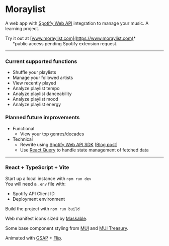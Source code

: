 # Moraylist

A web app with [Spotify Web API](https://developer.spotify.com/documentation/web-api) integration to manage your music.
A learning project.

Try it out at [www.moraylist.com](https://www.moraylist.com)* \
&nbsp;&nbsp;&nbsp;&nbsp;&nbsp;&nbsp;*public access pending Spotify extension request.

___
### Current supported functions
- Shuffle your playlists
- Manage your followed artists
- View recently played
- Analyze playlist tempo
- Analyze playlist danceability
- Analyze playlist mood
- Analyze playlist energy

### Planned future improvements
- Functional
  - View your top genres/decades
- Technical
  - Rewrite using [Spotify Web API SDK](https://www.npmjs.com/package/@spotify/web-api-ts-sdk) [[Blog post](https://developer.spotify.com/blog/2023-07-03-typescript-sdk)]
  - Use [React Query](https://tanstack.com/query/latest) to handle state management of fetched data

___
### React + TypeScript + Vite

Start up a local instance with `npm run dev` \
You will need a `.env` file with:
* Spotify API Client ID
* Deployment environment

Build the project with `npm run build`

Web manifest icons sized by [Maskable](https://maskable.app).

Some base component styling from [MUI](https://github.com/mui/material-ui) and [MUI Treasury](https://github.com/siriwatknp/mui-treasury).

Animated with [GSAP](https://gsap.com/docs) + [Flip](https://gsap.com/docs/Plugins/Flip/).
